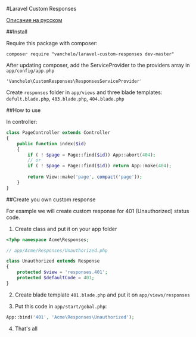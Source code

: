 #Laravel Custom Responses

[Описание на русском](https://github.com/vanchelo/Laravel-Custom-Responses/blob/master/README.ru.md)

##Install

Require this package with composer:
```
composer require "vanchelo/laravel-custom-responses dev-master"
```

After updating composer, add the ServiceProvider to the providers array in `app/config/app.php`
```
'Vanchelo\CustomResponses\ResponsesServiceProvider'
```

Create `responses` folder in `app/views` and three blade templates:
`defult.blade.php`, `403.blade.php`, `404.blade.php`

##How to use

In controller:
```php
class PageController extends Controller
{
    public function index($id)
    {
        if ( ! $page = Page::find($id)) App::abort(404);
        // or
        if ( ! $page = Page::find($id)) return App::make(404);
        
        return View::make('page', compact('page'));
    }
}
```

##Create you own custom response

For example we will create custom response for 401 (Unauthorized) status code.

1. Create class and put it on your app folder
```php
<?php namespace Acme\Responses;

// app/Acme/Responses/Unauthorized.php

class Unauthorized extends Response
{
    protected $view = 'responses.401';
    protected $defaultCode = 401;
}
```

2. Create blade template `401.blade.php` and put it on `app/views/responses`

3. Put this code in `app/start/gobal.php`:
```php
App::bind('401', 'Acme\Responses\Unauthorized'); 
```
4. That's all
